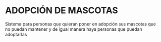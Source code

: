 # ADOPCIÓN DE MASCOTAS

Sistema para personas que quieran poner en adopción sus mascotas que no puedan mantener y de igual manera haya personas que puedan adoptarlas
